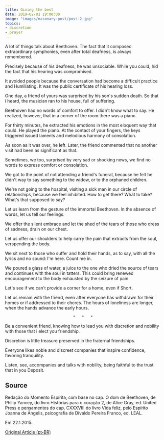 ```yaml
---
title: Giving the best
date: 2019-02-01 19:00:00
image: "images/masonary-post/post-2.jpg"
topics: 
- discretion
- prayer
---
```


A lot of things talk about Beethoven. The fact that it composed
extraordinary symphonies, even after total deafness, is always remembered.

Precisely because of his deafness, he was unsociable. While you could,
hid the fact that his hearing was compromised.

It avoided people because the conversation had become a difficult practice and
Humiliating. It was the public certificate of his hearing loss.

One day, a friend of yours was surprised by his son's sudden death. So that
i heard, the musician ran to his house, full of suffering.

Beethoven had no words of comfort to offer. I didn't know what to say.
He realized, however, that in a corner of the room there was a piano.

For thirty minutes, he extracted his emotions in the most eloquent way
that could. He played the piano. At the contact of your fingers, the keys triggered issued
laments and melodious harmony of consolation.

As soon as it was over, he left. Later, the friend commented that no
another visit had been as significant as that.

Sometimes, we too, surprised by very sad or shocking news,
we find no words to express comfort or consolation.

We got to the point of not attending a friend's funeral, because he felt he didn't
way to say something to the widow, or to the orphaned children.

We're not going to the hospital, visiting a sick man in our circle of relationships, because
we feel inhibited. How to get there? What to take? What's that supposed to say?

Let us learn from the gesture of the immortal Beethoven. In the absence of words,
let us tell our feelings.

We offer the silent embrace and let the shed of the tears of those who
dress of sadness, drain on our chest.

Let us offer our shoulders to help carry the pain that extracts from the soul,
verspending the body.

We sit next to those who suffer and hold their hands, as to say, with
all the lyrics and no sound: I'm here. Count me in.

We poured a glass of water, a juice to the one who dried the source of tears and
continues with the soul in tatters. This could bring renewed encouragement to the body
exhausted by the seizure of pain.

Let's see if we can't provide a corner for a home, even if
Short.

Let us remain with the friend, even after everyone has withdrawn for their
homes or if addressed to their chores. The hours of loneliness are longer,
when the hands advance the early hours.

                                   *   *   *

Be a convenient friend, knowing how to lead you with discretion and nobility with those
that i elect you friendship.

Discretion is little treasure preserved in the fraternal friendships.

Everyone likes noble and discreet companies that inspire
confidence, favoring tranquility.

Listen, see, accompanies and talks with nobility, being faithful to the trust that in you
Deposit.


## Source
Redação do Momento Espírita, com base no cap. O dom de Beethoven,
de Philip Yancey, do livro Histórias para o coração 2, de Alice Gray, ed.
United Press e pensamentos do cap. CXXXVIII do livro Vida feliz,
pelo Espírito Joanna de Ângelis, psicografia de Divaldo
Pereira Franco, ed. LEAL.

Em 22.1.2015.

[Original Article (pt-BR)](http://momento.com.br/pt/ler_texto.php?id=4362)
